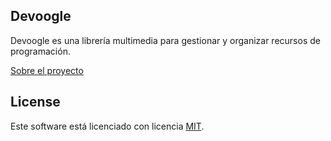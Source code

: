 ## Devoogle

Devoogle es una librería multimedia para gestionar y organizar recursos de programación.

[Sobre el proyecto](https://medium.com/@mpijierro/devoogle-un-agregador-de-recursos-de-programaci%C3%B3n-a73ad9635809)

## License

Este software está licenciado con licencia [MIT](http://opensource.org/licenses/MIT).
